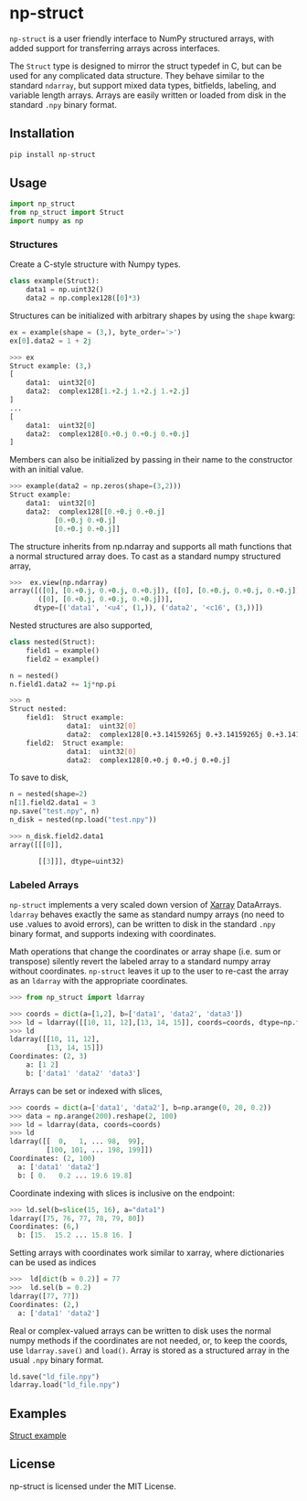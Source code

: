 # np-struct

`np-struct` is a user friendly interface to NumPy structured arrays, with added support for transferring arrays across interfaces.
 
The `Struct` type is designed to mirror the struct typedef in C, but can be used for any complicated data structure. They behave similar to the standard `ndarray`, but support mixed data types, bitfields, labeling, and variable length arrays. Arrays are easily written or loaded from disk in the standard `.npy` binary format.

## Installation

```bash
pip install np-struct
```

## Usage

```python
import np_struct 
from np_struct import Struct
import numpy as np
```

### Structures

Create a C-style structure with Numpy types.

```python
class example(Struct):
    data1 = np.uint32()
    data2 = np.complex128([0]*3)
```

Structures can be initialized with arbitrary shapes by using the `shape` kwarg:
```python
ex = example(shape = (3,), byte_order='>')
ex[0].data2 = 1 + 2j
```
```python
>>> ex
Struct example: (3,)
[
    data1:  uint32[0]
    data2:  complex128[1.+2.j 1.+2.j 1.+2.j]
]
...
[
    data1:  uint32[0]
    data2:  complex128[0.+0.j 0.+0.j 0.+0.j]
]
```

Members can also be initialized by passing in their name to the constructor with an initial value. 
```python
>>> example(data2 = np.zeros(shape=(3,2)))
Struct example: 
    data1:  uint32[0]
    data2:  complex128[[0.+0.j 0.+0.j]
	       [0.+0.j 0.+0.j]
	       [0.+0.j 0.+0.j]]
```

The structure inherits from np.ndarray and supports all math functions that a normal structured array does.
To cast as a standard numpy structured array,

```python
>>>  ex.view(np.ndarray)
array([([0], [0.+0.j, 0.+0.j, 0.+0.j]), ([0], [0.+0.j, 0.+0.j, 0.+0.j]),
       ([0], [0.+0.j, 0.+0.j, 0.+0.j])],
      dtype=[('data1', '<u4', (1,)), ('data2', '<c16', (3,))])
```

Nested structures are also supported,
```python
class nested(Struct):
    field1 = example()
    field2 = example()

n = nested()
n.field1.data2 += 1j*np.pi
```
```bash
>>> n
Struct nested: 
    field1:  Struct example: 
              data1:  uint32[0]
              data2:  complex128[0.+3.14159265j 0.+3.14159265j 0.+3.14159265j]
    field2:  Struct example: 
              data1:  uint32[0]
              data2:  complex128[0.+0.j 0.+0.j 0.+0.j]
```

To save to disk,
```python
n = nested(shape=2)
n[1].field2.data1 = 3
np.save("test.npy", n)
n_disk = nested(np.load("test.npy"))
```
```python
>>> n_disk.field2.data1
array([[[0]],

       [[3]]], dtype=uint32)
```

### Labeled Arrays

`np-struct` implements a very scaled down version of [Xarray](https://docs.xarray.dev/en/stable/) DataArrays. 
`ldarray` behaves exactly the same as standard numpy arrays (no need to use .values to avoid errors), can be
written to disk in the standard `.npy` binary format, and supports indexing with coordinates. 

Math operations that change the coordinates or array shape (i.e. sum or transpose) silently revert the labeled array 
to a standard numpy array without coordinates. `np-struct` leaves it up to the user to re-cast the array as an
`ldarray` with the appropriate coordinates.


```python
>>> from np_struct import ldarray

>>> coords = dict(a=[1,2], b=['data1', 'data2', 'data3'])
>>> ld = ldarray([[10, 11, 12],[13, 14, 15]], coords=coords, dtype=np.float64)
>>> ld
ldarray([[10, 11, 12],
         [13, 14, 15]])
Coordinates: (2, 3)
    a: [1 2]
    b: ['data1' 'data2' 'data3']
```

Arrays can be set or indexed with slices,

```python
>>> coords = dict(a=['data1', 'data2'], b=np.arange(0, 20, 0.2))
>>> data = np.arange(200).reshape(2, 100)
>>> ld = ldarray(data, coords=coords)
>>> ld
ldarray([[  0,   1, ... 98,  99],
         [100, 101, ... 198, 199]])
Coordinates: (2, 100)
  a: ['data1' 'data2']
  b: [ 0.   0.2 ... 19.6 19.8]
```

Coordinate indexing with slices is inclusive on the endpoint:
```python
>>> ld.sel(b=slice(15, 16), a="data1")
ldarray([75, 76, 77, 78, 79, 80])
Coordinates: (6,)
  b: [15.  15.2 ... 15.8 16. ]
```

Setting arrays with coordinates work similar to xarray, where dictionaries can be used as indices
```python
>>>  ld[dict(b = 0.2)] = 77
>>>  ld.sel(b = 0.2)
ldarray([77, 77])
Coordinates: (2,)
  a: ['data1' 'data2']
```

Real or complex-valued arrays can be written to disk uses the normal numpy methods if the coordinates are not needed, 
or, to keep the coords, use `ldarray.save()` and `load()`. Array is stored as a structured array in the usual 
`.npy` binary format.
```python
ld.save("ld_file.npy")
ldarray.load("ld_file.npy")
```

## Examples

[Struct example](./examples/structures.ipynb)  


## License

np-struct is licensed under the MIT License.
